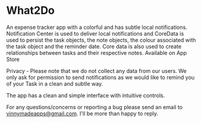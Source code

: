 # What2Do
An expense tracker app with a colorful and has subtle local notifications. Notification Center is used to deliver local notifications and CoreData is used to persist the task objects, the note objects, the colour associated with the task object and the reminder date. Core data is also used to create relationships between tasks and their respective notes. Available on App Store

Privacy - Please note that we do not collect any data from our users. We only ask for permission to send notifications as we would like to remind you of your Task in a clean and subtle way.

The app has a clean and simple interface with intuitive controls. 

For any questions/concerns or reporting a bug please send an email to vinnymadeapps@gmail.com. I'll be more than happy to reply. 
